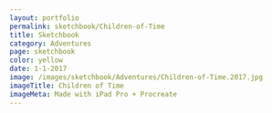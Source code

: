 ```yaml
---
layout: portfolio
permalink: sketchbook/Children-of-Time
title: Sketchbook
category: Adventures
page: sketchbook
color: yellow
date: 1-1-2017
image: /images/sketchbook/Adventures/Children-of-Time.2017.jpg
imageTitle: Children of Time
imageMeta: Made with iPad Pro + Procreate
---
```


